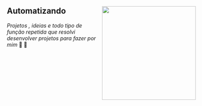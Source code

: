 ## Automatizando <img src="https://cdn-icons-png.flaticon.com/512/3696/3696448.png"  align="right" width="250">

_Projetos , ideias e todo tipo de função repetida  que resolvi desenvolver projetos para fazer por mim_  🤖 🐍

